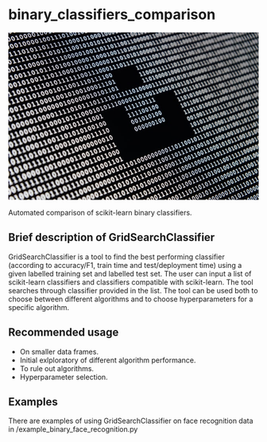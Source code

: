 # binary_classifiers_comparison

![](/alexander-sinn-unsplash.jpg)

Automated comparison of scikit-learn binary classifiers.

## Brief description of GridSearchClassifier

GridSearchClassifier is a tool to find the best performing classifier (according to accuracy/F1, train time and test/deployment time) 
using a given labelled training set and labelled test set. The user can input a list of scikit-learn classifiers and classifiers compatible
with scikit-learn. The tool searches through classifier provided in the list. The tool can be used both to choose between different algorithms
and to choose hyperparameters for a specific algorithm.

## Recommended usage

- On smaller data frames.
- Initial exlploratory of different algorithm performance. 
- To rule out algorithms.
- Hyperparameter selection.

## Examples

There are examples of using GridSearchClassifier on face recognition data in /example_binary_face_recognition.py
